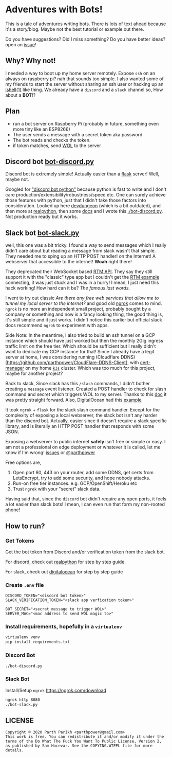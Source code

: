 # Adventures with Bots!

This is a tale of adventures writing bots. There is lots of text ahead because it's a story/blog. Maybe not the best tutorial or example out there. 

Do you have suggestions? Did I miss something? Do you have better ideas? open an [issue](https://github.com/parthpower/adventures-with-bots/issues)!

## Why? Why not!

I needed a way to boot up my home server remotely. Expose `ssh` on an always on raspberry pi? nah that sounds too simple. I also wanted some of my friends to start the server without sharing an ssh user or hacking up an [lshell(1)](https://linux.die.net/man/1/lshell) like thing. We already have a `discord` and a `slack` channel so, How about a **BOT**!?

## Plan

- run a bot server on Raspberry Pi (probably in future, something even more tiny like an ESP8266)
- The user sends a message with a secret token aka password.
- The bot reads and checks the token.
- if token matches, send [WOL](https://en.wikipedia.org/wiki/Wake-on-LAN) to the server

## Discord bot [bot-discord.py](./bot-discord.py)

Discord bot is extremely simple! Actually easier than a [flask](https://flask.palletsprojects.com/en/1.1.x/quickstart/#a-minimal-application) server! Well, maybe not.

Googled for ["discord bot python"](https://lmgtfy.com/?q=discord+bot+python) because python is fast to write and I don't care production/extensibility/robustness/speed etc. One can surely achieve those features with python, just that I didn't take those factors into consideration. Looked up here [devdungeon](https://www.devdungeon.com/content/make-discord-bot-python) (which is a bit outdated), and then more at [realpython](https://realpython.com/how-to-make-a-discord-bot-python/), then some [docs](https://discordpy.readthedocs.io/en/latest/) and I wrote this [./bot-discord.py](./bot-discord.py). Not production ready but it works.

## Slack bot [bot-slack.py](./bot-slack.py)

well, this one was a bit tricky. I found a way to send messages which I really didn't care about but reading a message from slack wasn't that simple. They needed me to sping up an HTTP POST handler! on the Internet! A webserver that accessible to the internet! **Woah** right there! 

They deprecated their WebSocket based [RTM API](https://api.slack.com/rtm). They say they still support it with the "classic" type app but I couldn't get the [RTM example](https://github.com/slackapi/python-slackclient#basic-usage-of-the-rtm-client) connecting, it was just stuck and I was in a hurry! I mean, I just need this hack working! How hard can it be? *The famous last words.*

I went to try out classic *Are there any free web services that allow me to tunnel my local server to the internet?* and good old [ngrok](https://ngrok.com/) comes to mind. `ngrok` is no more an independent small project, probably bought by a company or something and now is a fancy looking thing, the good thing is, it's still simple and it just works. I didn't notice this earlier but official slack docs recommend `ngrok` to experiment with apps.

Side Note: In the meantime, I also tried to build an ssh tunnel on a GCP instance which should have just worked but then the monthly 2Gig ingress traffic limit on the free tier. Which should be sufficient but I really didn't want to dedicate my GCP instance for that! Since I already have a legit server at home, I was considering running (Cloudflare DDNS)[https://github.com/parthpower/CloudFlare-DDNS-Client], with [cert-manager](https://cert-manager.io/) on my home [`k3s`](https://k3s.io) cluster. Which was too much for this project, maybe for another project?

Back to slack, Since slack has this `/slash` commands, I didn't bother creating a `message` event listener. Created a POST handler to check for slash command and secret which triggers WOL to my server. Thanks to this [doc](https://api.slack.com/interactivity/slash-commands) it was pretty straight forward. Also, DigitalOcean had this [example](https://www.digitalocean.com/community/tutorials/how-to-write-a-slash-command-with-flask-and-python-3-on-ubuntu-16-04)

It took `ngrok` + `flask` for the slack slash command handler. Except for the complexity of exposing a local webserver, the slack bot isn't any harder than the discord bot. Actually, easier since it doesn't require a slack specific library, and is literally an HTTP POST handler that responds with some JSON.

Exposing a webserver to public internet **safely** isn't free or simple or easy. I am not a professional on edge deployment or whatever it is called, let me know if I'm wrong! [issues](https://github.com/parthpower/adventures-with-bots/issues) or [@parthpower](https://twitter.com/parthpower)

Free options are,
1. Open port 80, 443 on your router, add some DDNS, get certs from LetsEncrypt, try to add some security, and hope nobody attacks.
2. Run-on free tier instances. e.g. GCP/OpenShift/Heroku etc
3. Trust `ngrok` with your "secret" slack data.

Having said that, since the `discord` bot didn't require any open ports, it feels a lot easier than slack bots! I mean, I can even run that form my non-rooted phone!  


## How to run?

### Get Tokens

Get the bot token from Discord and/or verification token from the slack bot.

For discord, check out [realpython](https://realpython.com/how-to-make-a-discord-bot-python/) for step by step guide.

For slack, check out [digitalocean](https://www.digitalocean.com/community/tutorials/how-to-write-a-slash-command-with-flask-and-python-3-on-ubuntu-16-04) for step by step guide

### Create `.env` file

```
DISCORD_TOKEN="<discord bot token>"
SLACK_VERIFICATION_TOKEN="<slack app verfication token>"

BOT_SECRET="<secret message to trigger WOL>"
SERVER_MAC="<mac address to send WOL magic to>"
```

### Install requirements, hopefully in a `virtualenv`

```bash
virtualenv venv
pip install requirements.txt
```

### Discord Bot

```bash
./bot-discord.py
```

### Slack Bot

Install/Setup `ngrok` https://ngrok.com/download

```bash
ngrok http 8080
./bot-slack.py
```

## LICENSE

```
Copyright © 2020 Parth Parikh <parthpower@gmail.com>
This work is free. You can redistribute it and/or modify it under the
terms of the Do What The Fuck You Want To Public License, Version 2,
as published by Sam Hocevar. See the COPYING.WTFPL file for more details.
```

